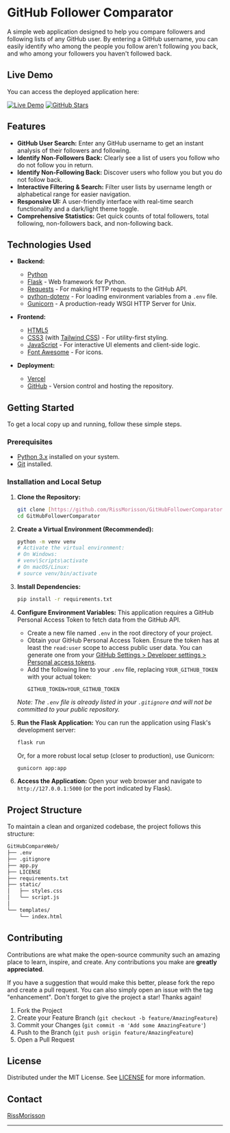 # GitHub Follower Comparator

A simple web application designed to help you compare followers and following lists of any GitHub user. By entering a GitHub username, you can easily identify who among the people you follow aren't following you back, and who among your followers you haven't followed back.

## Live Demo

You can access the deployed application here:

[![Live Demo](https://img.shields.io/badge/Live_Demo-00C7B7?logo=netlify)](https://github-compare-web.vercel.app/)
[![GitHub Stars](https://img.shields.io/github/stars/RissMorisson/GithubCompareWeb?style=social)](https://github.com/RissMorisson/GithubCompareWeb/stargazers)

## Features

* **GitHub User Search:** Enter any GitHub username to get an instant analysis of their followers and following.
* **Identify Non-Followers Back:** Clearly see a list of users you follow who do not follow you in return.
* **Identify Non-Following Back:** Discover users who follow you but you do not follow back.
* **Interactive Filtering & Search:** Filter user lists by username length or alphabetical range for easier navigation.
* **Responsive UI:** A user-friendly interface with real-time search functionality and a dark/light theme toggle.
* **Comprehensive Statistics:** Get quick counts of total followers, total following, non-followers back, and non-following back.

## Technologies Used

* **Backend:**
    * [Python](https://www.python.org/)
    * [Flask](https://flask.palletsprojects.com/) - Web framework for Python.
    * [Requests](https://requests.readthedocs.io/en/latest/) - For making HTTP requests to the GitHub API.
    * [python-dotenv](https://pypi.org/project/python-dotenv/) - For loading environment variables from a `.env` file.
    * [Gunicorn](https://gunicorn.org/) - A production-ready WSGI HTTP Server for Unix.

* **Frontend:**
    * [HTML5](https://developer.mozilla.org/en-US/docs/Web/HTML)
    * [CSS3](https://developer.mozilla.org/en-US/docs/Web/CSS) (with [Tailwind CSS](https://tailwindcss.com/)) - For utility-first styling.
    * [JavaScript](https://developer.mozilla.org/en-US/docs/Web/JavaScript) - For interactive UI elements and client-side logic.
    * [Font Awesome](https://fontawesome.com/) - For icons.

* **Deployment:**
    * [Vercel](https://vercel.com/)
    * [GitHub](https://github.com/) - Version control and hosting the repository.

## Getting Started

To get a local copy up and running, follow these simple steps.

### Prerequisites

* [Python 3.x](https://www.python.org/downloads/) installed on your system.
* [Git](https://git-scm.com/downloads) installed.

### Installation and Local Setup

1.  **Clone the Repository:**
    ```bash
    git clone [https://github.com/RissMorisson/GitHubFollowerComparator.git](https://github.com/RissMorisson/GitHubFollowerComparator.git)
    cd GitHubFollowerComparator
    ```

2.  **Create a Virtual Environment (Recommended):**
    ```bash
    python -m venv venv
    # Activate the virtual environment:
    # On Windows:
    # venv\Scripts\activate
    # On macOS/Linux:
    # source venv/bin/activate
    ```

3.  **Install Dependencies:**
    ```bash
    pip install -r requirements.txt
    ```

4.  **Configure Environment Variables:**
    This application requires a GitHub Personal Access Token to fetch data from the GitHub API.

    * Create a new file named `.env` in the root directory of your project.
    * Obtain your GitHub Personal Access Token. Ensure the token has at least the `read:user` scope to access public user data. You can generate one from your [GitHub Settings > Developer settings > Personal access tokens](https://github.com/settings/tokens).
    * Add the following line to your `.env` file, replacing `YOUR_GITHUB_TOKEN` with your actual token:
        ```dotenv
        GITHUB_TOKEN=YOUR_GITHUB_TOKEN
        ```
    *Note: The `.env` file is already listed in your `.gitignore` and will not be committed to your public repository.*

5.  **Run the Flask Application:**
    You can run the application using Flask's development server:
    ```bash
    flask run
    ```
    Or, for a more robust local setup (closer to production), use Gunicorn:
    ```bash
    gunicorn app:app
    ```

6.  **Access the Application:**
    Open your web browser and navigate to `http://127.0.0.1:5000` (or the port indicated by Flask).

## Project Structure

To maintain a clean and organized codebase, the project follows this structure:

```bash
GitHubCompareWeb/
├── .env
├── .gitignore
├── app.py
├── LICENSE
├── requirements.txt
├── static/
│   ├── styles.css
│   └── script.js
│   
└── templates/
    └── index.html
```

## Contributing

Contributions are what make the open-source community such an amazing place to learn, inspire, and create. Any contributions you make are **greatly appreciated**.

If you have a suggestion that would make this better, please fork the repo and create a pull request. You can also simply open an issue with the tag "enhancement".
Don't forget to give the project a star! Thanks again!

1.  Fork the Project
2.  Create your Feature Branch (`git checkout -b feature/AmazingFeature`)
3.  Commit your Changes (`git commit -m 'Add some AmazingFeature'`)
4.  Push to the Branch (`git push origin feature/AmazingFeature`)
5.  Open a Pull Request

## License

Distributed under the MIT License. See [LICENSE](https://github.com/RissMorisson/GithubCompareWeb/blob/main/LICENSE) for more information.

## Contact

[RissMorisson](https://github.com/RissMorisson)

---
